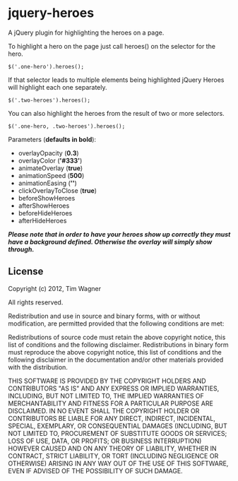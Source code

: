 jquery-heroes
=============

A jQuery plugin for highlighting the heroes on a page.

To highlight a hero on the page just call heroes() on the selector for the hero.

    $('.one-hero').heroes();

If that selector leads to multiple elements being highlighted jQuery Heroes will highlight each one separately.

    $('.two-heroes').heroes();

You can also highlight the heroes from the result of two or more selectors.

    $('.one-hero, .two-heroes').heroes();

Parameters (**defaults in bold**):

* overlayOpacity (**0.3**)
* overlayColor (**'#333'**)
* animateOverlay (**true**)
* animationSpeed (**500**)
* animationEasing (**''**)
* clickOverlayToClose (**true**)
* beforeShowHeroes
* afterShowHeroes
* beforeHideHeroes
* afterHideHeroes

__*Please note that in order to have your heroes show up correctly they must have a background defined. Otherwise the overlay will simply show through.*__

License
-------
Copyright (c) 2012, Tim Wagner

All rights reserved.

Redistribution and use in source and binary forms, with or without modification, are permitted provided that the following conditions are met:

Redistributions of source code must retain the above copyright notice, this list of conditions and the following disclaimer.
Redistributions in binary form must reproduce the above copyright notice, this list of conditions and the following disclaimer in the documentation 
and/or other materials provided with the distribution.

THIS SOFTWARE IS PROVIDED BY THE COPYRIGHT HOLDERS AND CONTRIBUTORS "AS IS" AND ANY EXPRESS OR IMPLIED WARRANTIES, INCLUDING, BUT NOT LIMITED TO, THE IMPLIED WARRANTIES OF MERCHANTABILITY AND FITNESS FOR A PARTICULAR PURPOSE ARE DISCLAIMED. IN NO EVENT SHALL THE COPYRIGHT HOLDER OR CONTRIBUTORS BE LIABLE FOR ANY DIRECT, INDIRECT, INCIDENTAL, SPECIAL, EXEMPLARY, OR CONSEQUENTIAL DAMAGES (INCLUDING, BUT NOT LIMITED TO, PROCUREMENT OF SUBSTITUTE GOODS OR SERVICES; LOSS OF USE, DATA, OR PROFITS; OR BUSINESS INTERRUPTION) HOWEVER CAUSED AND ON ANY THEORY OF LIABILITY, WHETHER IN CONTRACT, STRICT LIABILITY, OR TORT (INCLUDING NEGLIGENCE OR OTHERWISE) ARISING IN ANY WAY OUT OF THE USE OF THIS SOFTWARE, EVEN IF ADVISED OF THE POSSIBILITY OF SUCH DAMAGE.